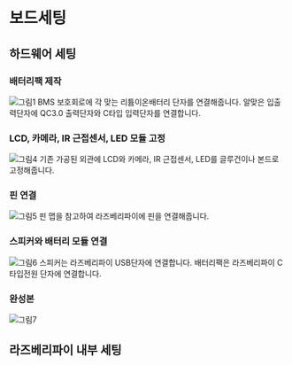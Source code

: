 # 보드세팅

## 하드웨어 세팅

### 배터리팩 제작
![그림1](https://github.com/HJW1250/Medication-management-aids/assets/114561883/515f3ee0-6618-45ba-b7dc-d7b446ee790e)
BMS 보호회로에 각 맞는 리튬이온배터리 단자를 연결해줍니다.
알맞은 입출력단자에 QC3.0 출력단자와 C타입 입력단자를 연결합니다.

### LCD, 카메라, IR 근접센서, LED 모듈 고정
![그림4](https://github.com/HJW1250/Medication-management-aids/assets/114561883/66ed320b-54e0-4a31-bd3d-a182dcf1ded5)
기존 가공된 외관에 LCD와 카메라, IR 근접센서, LED를 글루건이나 본드로 고정해줍니다.

### 핀 연결
![그림5](https://github.com/HJW1250/Medication-management-aids/assets/114561883/b43892e2-e552-4e40-892f-e5b9502fe7de)
핀 맵을 참고하여 라즈베리파이에 핀을 연결해줍니다.

### 스피커와 배터리 모듈 연결
![그림6](https://github.com/HJW1250/Medication-management-aids/assets/114561883/6f3c42f9-b619-4fe9-9469-9d531ae2a3ff)
스피커는 라즈베리파이 USB단자에 연결합니다.
배터리팩은 라즈베리파이 C타입전원 단자에 연결합니다.

### 완성본
![그림7](https://github.com/HJW1250/Medication-management-aids/assets/114561883/7dd99541-a89d-416d-9971-ce6ac35b1773)

## 라즈베리파이 내부 세팅
